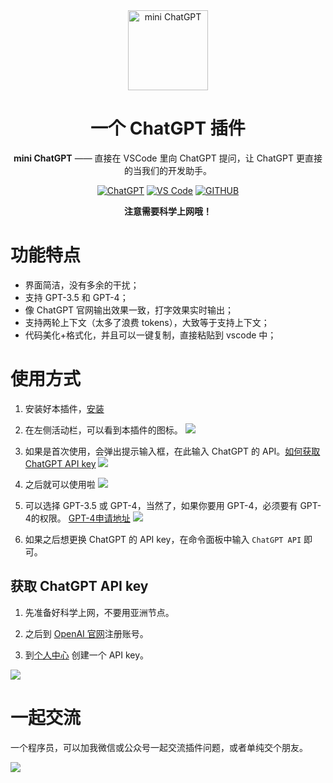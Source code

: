 
<div align="center">
<img src="https://raw.githubusercontent.com/huzhicheng/vscode-ChatGPT/main/resources/icon.png" alt="mini ChatGPT" width="128"/>

# 一个 ChatGPT 插件

**mini ChatGPT** —— 直接在 VSCode 里向 ChatGPT 提问，让 ChatGPT 更直接的当我们的开发助手。


[![ChatGPT](https://img.shields.io/badge/ChatGPT-green.svg?label=ChatGPT-3.5&style=for-the-badge&logo=openai)](https://platform.openai.com/docs/api-reference/chat)
[![VS Code](https://img.shields.io/badge/插件安装-Install-blue.svg?&style=for-the-badge)](https://marketplace.visualstudio.com/items?itemName=fengzheng.code-chatgpt-assistant)
[![GITHUB](https://img.shields.io/badge/源码-green.svg?label=GitHub&style=for-the-badge&logo=github)](https://github.com/huzhicheng/vscode-ChatGPT/tree/main)

**注意需要科学上网哦！**

</div>

# 功能特点

- 界面简洁，没有多余的干扰；
- 支持 GPT-3.5 和 GPT-4；
- 像 ChatGPT 官网输出效果一致，打字效果实时输出；
- 支持两轮上下文（太多了浪费 tokens），大致等于支持上下文；
- 代码美化+格式化，并且可以一键复制，直接粘贴到 vscode 中；

# 使用方式

1. 安装好本插件，[安装](https://marketplace.visualstudio.com/items?itemName=fengzheng.code-chatgpt-assistant) 

2. 在左侧活动栏，可以看到本插件的图标。
![](https://hexo.moonkite.cn/blog/20230515154321.png)

3. 如果是首次使用，会弹出提示输入框，在此输入 ChatGPT 的 API。[如何获取ChatGPT API key](#获取-chatgpt-api-key)
![](https://hexo.moonkite.cn/blog/20230509112123.png)

4. 之后就可以使用啦
![](https://hexo.moonkite.cn/blog/20230509112311.png)

5. 可以选择 GPT-3.5 或 GPT-4，当然了，如果你要用 GPT-4，必须要有 GPT-4的权限。
[GPT-4申请地址](https://openai.com/waitlist/gpt-4-api)
![](https://hexo.moonkite.cn/blog/20230511180831.png)

6. 如果之后想更换 ChatGPT 的 API key，在命令面板中输入 `ChatGPT API` 即可。


## 获取 ChatGPT API key
1. 先准备好科学上网，不要用亚洲节点。

2. 之后到 [OpenAI 官网](https://platform.openai.com/)注册账号。

3. 到[个人中心](https://platform.openai.com/account/api-keys) 创建一个 API key。

![](https://hexo.moonkite.cn/blog/20230509133206.png)



# 一起交流

一个程序员，可以加我微信或公众号一起交流插件问题，或者单纯交个朋友。

![](https://hexo.moonkite.cn/blog/%E8%81%94%E7%B3%BB%E6%96%B9%E5%BC%8F%20(1).png)
